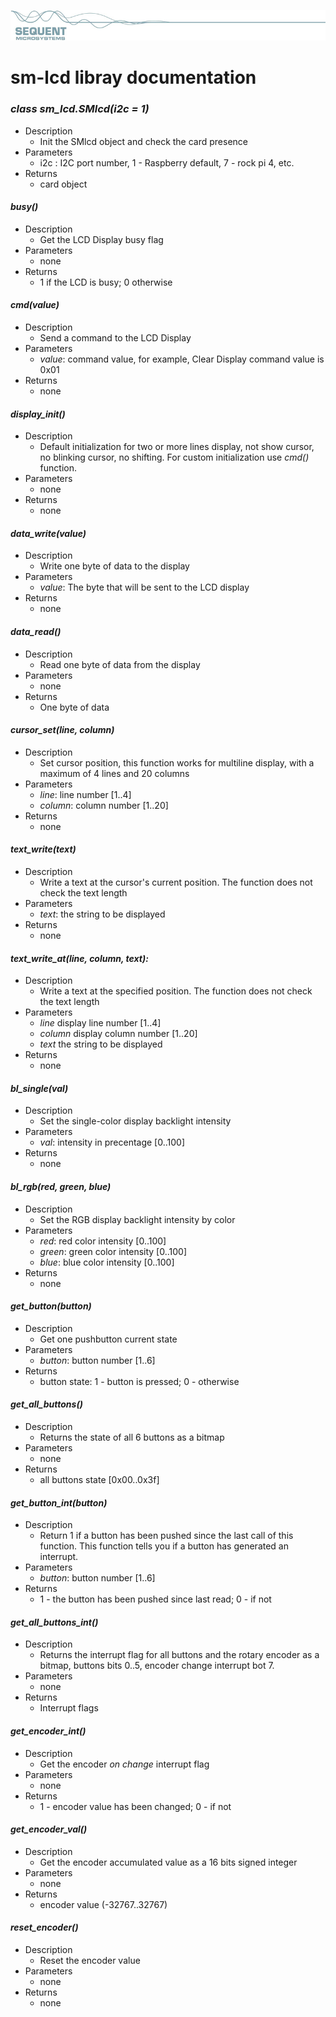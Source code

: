 [![smlcd-rpi](../../pictures/sequent.jpg)](https://www.sequentmicrosystems.com)

# sm-lcd libray documentation

### *class sm_lcd.SMlcd(i2c = 1)*
* Description
  * Init the SMlcd object and check the card presence 
* Parameters
  * i2c : I2C port number, 1 - Raspberry default, 7 - rock pi 4, etc.
* Returns 
  * card object
  
#### *busy()*
* Description
  * Get the LCD Display busy flag
* Parameters  
  * none
* Returns
  * 1 if the LCD is busy; 0 otherwise
  
#### *cmd(value)*
* Description
  * Send a command to the LCD Display
* Parameters
  * *value*: command value, for example, Clear Display command value is 0x01
* Returns
  * none
  
#### *display_init()*
* Description
  * Default initialization for two or more lines display, not show cursor, no blinking cursor, no shifting. For custom initialization use *cmd()* function.
* Parameters
  * none
* Returns
  * none
  
#### *data_write(value)*
* Description
  * Write one byte of data to the display
* Parameters
  * *value*: The byte that will be sent to the LCD display
* Returns
  * none  
  
#### *data_read()*
* Description
  * Read one byte of data from the display
* Parameters
  * none
* Returns
  * One byte of data
  
#### *cursor_set(line, column)*
* Description
  * Set cursor position, this function works for multiline display, with a maximum of 4 lines and 20 columns
* Parameters
  * *line*: line number [1..4]
  * *column*: column number [1..20]
* Returns
  * none  

#### *text_write(text)*
* Description
  * Write a text at the cursor's current position. The function does not check the text length
* Parameters  
  * *text*: the string to be displayed 
* Returns
  * none

#### *text_write_at(line, column, text):*
* Description
  * Write a text at the specified position. The function does not check the text length
* Parameters
  * *line* display line number [1..4]
  * *column* display column number [1..20]
  * *text* the string to be displayed 
* Returns
  * none

#### *bl_single(val)*
* Description
  * Set the single-color display backlight intensity
* Parameters
  * *val*: intensity in precentage [0..100]
* Returns
  * none

#### *bl_rgb(red, green, blue)*
* Description
  * Set the RGB display backlight intensity by color
* Parameters
  * *red*: red color intensity [0..100]
  * *green*: green color intensity [0..100]
  * *blue*: blue color intensity [0..100]
* Returns
  * none

#### *get_button(button)*
* Description
  * Get one pushbutton current state 
* Parameters
  * *button*: button number [1..6]
* Returns
  * button state: 1 - button is pressed; 0 - otherwise

#### *get_all_buttons()*
* Description
  * Returns the state of all 6 buttons as a bitmap
* Parameters
  * none
* Returns
  * all buttons state [0x00..0x3f]

#### *get_button_int(button)*
* Description
  * Return 1 if a button has been pushed since the last call of this function. This function tells you if a button has generated an interrupt.
* Parameters
  * *button*: button number [1..6]
* Returns
  * 1 - the button has been pushed since last read; 0 - if not 

#### *get_all_buttons_int()*
* Description
  * Returns the interrupt flag for all buttons and the rotary encoder as a bitmap, buttons bits 0..5, encoder change interrupt bot 7. 
* Parameters
  * none
* Returns
  * Interrupt flags 

#### *get_encoder_int()*
* Description
  * Get the encoder *on change* interrupt flag 
* Parameters
  * none
* Returns
  * 1 - encoder value has been changed; 0 - if not 

#### *get_encoder_val()*
* Description
  * Get the encoder accumulated value as a 16 bits signed integer
* Parameters
  * none
* Returns
  * encoder value (-32767..32767)

#### *reset_encoder()*
* Description
  * Reset the encoder value
* Parameters
  * none
* Returns
  * none

   

